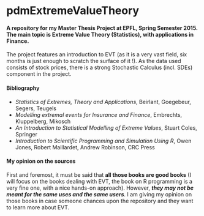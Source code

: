 # pdmExtremeValueTheory
#### A repository for my Master Thesis Project at EPFL, Spring Semester 2015. The main topic is Extreme Value Theory (Statistics), with applications in Finance.
The project features an introduction to EVT (as it is a very vast field, six months is just enough to scratch the surface of it !). As the data used consists of stock prices, there is a strong Stochastic Calculus (incl. SDEs) component in the project.
#### Bibliography
* *Statistics of Extremes, Theory and Applications*, Beirlant, Goegebeur, Segers, Teugels
* *Modelling extremal events for Insurance and Finance*, Embrechts, Kluppelberg, Mikosch
* *An Introduction to Statistical Modelling of Extreme Values*, Stuart Coles, Springer
* *Introduction to Scientific Programming and Simulation Using R*, Owen Jones, Robert Maillardet, Andrew Robinson, CRC Press

#### My opinion on the sources
First and foremost, it must be said that __all those books are good books__ (I will focus on the books dealing with EVT, the book on R programming is a very fine one, with a nice hands-on approach). However, **_they may not be meant for the same uses and the same users_**. I am giving my opinion on those books in case someone chances upon the repository and they want to learn more about EVT.

